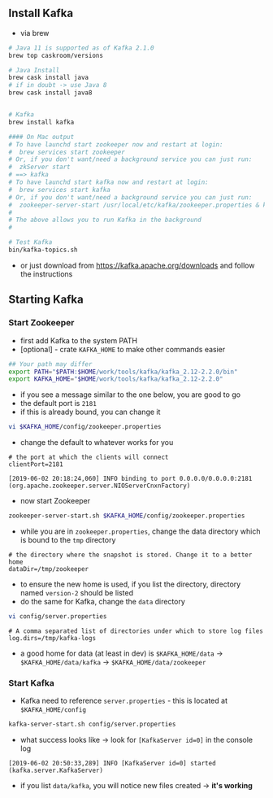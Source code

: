 ## Install Kafka

- via brew

```bash
# Java 11 is supported as of Kafka 2.1.0
brew top caskroom/versions

# Java Install
brew cask install java
# if in doubt -> use Java 8
brew cask install java8


# Kafka
brew install kafka

#### On Mac output
# To have launchd start zookeeper now and restart at login:
#  brew services start zookeeper
# Or, if you don't want/need a background service you can just run:
#  zkServer start
# ==> kafka
# To have launchd start kafka now and restart at login:
#  brew services start kafka
# Or, if you don't want/need a background service you can just run:
#  zookeeper-server-start /usr/local/etc/kafka/zookeeper.properties & kafka-server-start /usr/local/etc/kafka/server.properties
#
# The above allows you to run Kafka in the background
#

# Test Kafka
bin/kafka-topics.sh
```
- or just download from https://kafka.apache.org/downloads and follow the instructions

## Starting Kafka

### Start Zookeeper

- first add Kafka to the system PATH
- [optional] - crate `KAFKA_HOME` to make other commands easier
```bash
## Your path may differ
export PATH="$PATH:$HOME/work/tools/kafka/kafka_2.12-2.2.0/bin"
export KAFKA_HOME="$HOME/work/tools/kafka/kafka_2.12-2.2.0"
```

- if you see a message similar to the one below, you are good to go
- the default port is `2181`
- if this is already bound, you can change it
```bash
vi $KAFKA_HOME/config/zookeeper.properties
```
- change the default to whatever works for you
```properties
# the port at which the clients will connect
clientPort=2181
```
```
[2019-06-02 20:18:24,060] INFO binding to port 0.0.0.0/0.0.0.0:2181 (org.apache.zookeeper.server.NIOServerCnxnFactory)
```
- now start Zookeeper
```bash
zookeeper-server-start.sh $KAFKA_HOME/config/zookeeper.properties
```
- while you are in `zookeeper.properties`, change the data directory which is bound to the `tmp` directory
```properties
# the directory where the snapshot is stored. Change it to a better home
dataDir=/tmp/zookeeper
```
- to ensure the new home is used, if you list the directory, directory named `version-2` should be listed
- do the same for Kafka, change the `data` directory
```bash
vi config/server.properties
```
```properties
# A comma separated list of directories under which to store log files
log.dirs=/tmp/kafka-logs
```
- a good home for data (at least in dev) is  `$KAFKA_HOME/data` ->  `$KAFKA_HOME/data/kafka` -> `$KAFKA_HOME/data/zookeeper`

### Start Kafka
- Kafka need to reference `server.properties` - this is located at `$KAFKA_HOME/config`
```bash
kafka-server-start.sh config/server.properties
```
- what success looks like -> look for `[KafkaServer id=0]` in the console log
```
[2019-06-02 20:50:33,289] INFO [KafkaServer id=0] started (kafka.server.KafkaServer)
```
- if you list `data/kafka`, you will notice new files created -> **it's working**
